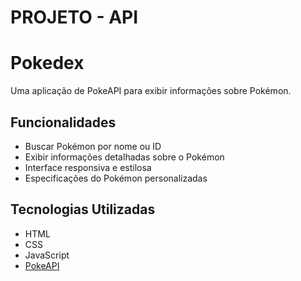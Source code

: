 # PROJETO - API
# Pokedex

Uma aplicação de PokeAPI para exibir informações sobre Pokémon.

## Funcionalidades
- Buscar Pokémon por nome ou ID
- Exibir informações detalhadas sobre o Pokémon
- Interface responsiva e estilosa
- Especificações do Pokémon personalizadas

## Tecnologias Utilizadas
- HTML
- CSS
- JavaScript
- [PokeAPI](https://pokeapi.co/)
